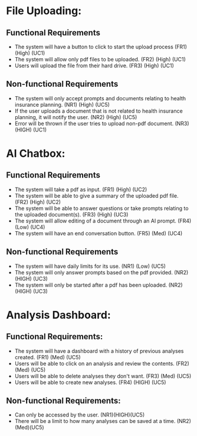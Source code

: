 # File Uploading: 
## Functional Requirements 
* The system will have a button to click to start the upload process (FR1) (High) (UC1)
* The system will allow only pdf files to be uploaded. (FR2) (High) (UC1)
* Users will upload the file from their hard drive. (FR3) (High) (UC1)
## Non-functional Requirements
* The system will only accept prompts and documents relating to health insurance planning. (NR1) (High) (UC5)
* If the user uploads a document that is not related to health insurance planning, it will notify the user. (NR2) (High) (UC5)
* Error will be thrown if the user tries to upload non-pdf document. (NR3) (HIGH) (UC1)
# AI Chatbox:
## Functional Requirements
* The system will take a pdf as input. (FR1) (High) (UC2)
* The system will be able to give a summary of the uploaded pdf file. (FR2) (High) (UC2)
* The system will be able to answer questions or take prompts relating to the uploaded document(s). (FR3) (High) (UC3)
* The system will allow editing of a document through an AI prompt. (FR4) (Low) (UC4)
* The system will have an end conversation button. (FR5) (Med) (UC4)
## Non-functional Requirements
* The system will have daily limits for its use. (NR1) (Low) (UC5)
* The system will only answer prompts based on the pdf provided. (NR2) (HIGH) (UC3)
* The system will only be started after a pdf has been uploaded. (NR2) (HIGH) (UC3)
# Analysis Dashboard:
## Functional Requirements:
* The system will have a dashboard with a history of previous analyses created. (FR1) (Med) (UC5)
* Users will be able to click on an analysis and review the contents. (FR2) (Med) (UC5)
* Users will be able to delete analyses they don't want. (FR3) (Med) (UC5)
* Users will be able to create new analyses. (FR4) (HIGH) (UC5)
## Non-functional Requirements: 
* Can only be accessed by the user. (NR1)(HIGH)(UC5)
* There will be a limit to how many analyses can be saved at a time. (NR2)(Med)(UC5)

